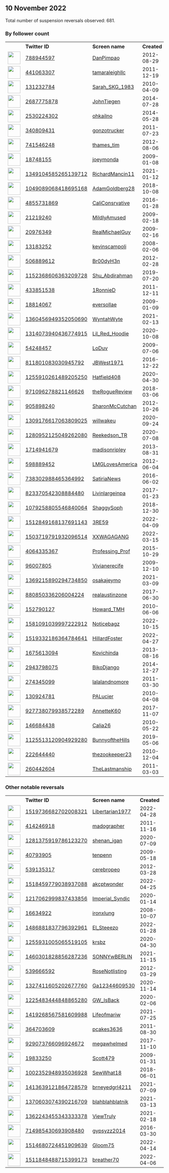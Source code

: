 
## 10 November 2022
Total number of suspension reversals observed: 681.

### By follower count
<table><tr><th></th><th align="left">Twitter ID</th><th align="left">Screen name</th>
<th align="left">Created</th><th align="left">Status</th><th align="left">Suspended</th><th align="left">Followers</th>
<tr><td><a href="https://pbs.twimg.com/profile_images/1559706802161258496/JiETvNJ__normal.png"><img src="https://pbs.twimg.com/profile_images/1559706802161258496/JiETvNJ__normal.png" width="40px" height="40px" align="center"/></a></td><td><a href="https://twitter.com/intent/user?user_id=788944597">788944597</a></td><td><a href="https://twitter.com/DanPimpao">DanPimpao</a></td><td>2012-08-29</td><td align="center"></td><td></td><td>46108</td></tr>
<tr><td><a href="https://pbs.twimg.com/profile_images/1612313854733598720/2fzNnYO8_normal.jpg"><img src="https://pbs.twimg.com/profile_images/1612313854733598720/2fzNnYO8_normal.jpg" width="40px" height="40px" align="center"/></a></td><td><a href="https://twitter.com/intent/user?user_id=441063307">441063307</a></td><td><a href="https://twitter.com/tamaraleighllc">tamaraleighllc</a></td><td>2011-12-19</td><td align="center"></td><td></td><td>44385</td></tr>
<tr><td><a href="https://pbs.twimg.com/profile_images/1591092578962677762/HdHzZVl9_normal.jpg"><img src="https://pbs.twimg.com/profile_images/1591092578962677762/HdHzZVl9_normal.jpg" width="40px" height="40px" align="center"/></a></td><td><a href="https://twitter.com/intent/user?user_id=131232784">131232784</a></td><td><a href="https://twitter.com/Sarah_SKG_1983">Sarah_SKG_1983</a></td><td>2010-04-09</td><td align="center">👋</td><td></td><td>39509</td></tr>
<tr><td><a href="https://pbs.twimg.com/profile_images/1601194080528060416/1oiFUAtE_normal.jpg"><img src="https://pbs.twimg.com/profile_images/1601194080528060416/1oiFUAtE_normal.jpg" width="40px" height="40px" align="center"/></a></td><td><a href="https://twitter.com/intent/user?user_id=2687775878">2687775878</a></td><td><a href="https://twitter.com/JohnTiegen">JohnTiegen</a></td><td>2014-07-28</td><td align="center"></td><td></td><td>39259</td></tr>
<tr><td><a href="https://pbs.twimg.com/profile_images/1612357086398107648/hJEiJKe8_normal.jpg"><img src="https://pbs.twimg.com/profile_images/1612357086398107648/hJEiJKe8_normal.jpg" width="40px" height="40px" align="center"/></a></td><td><a href="https://twitter.com/intent/user?user_id=2530224302">2530224302</a></td><td><a href="https://twitter.com/ohkailno">ohkailno</a></td><td>2014-05-28</td><td align="center"></td><td></td><td>38499</td></tr>
<tr><td><a href="https://pbs.twimg.com/profile_images/1472114499/outlawtrucking_normal.jpg"><img src="https://pbs.twimg.com/profile_images/1472114499/outlawtrucking_normal.jpg" width="40px" height="40px" align="center"/></a></td><td><a href="https://twitter.com/intent/user?user_id=340809431">340809431</a></td><td><a href="https://twitter.com/gonzotrucker">gonzotrucker</a></td><td>2011-07-23</td><td align="center"></td><td></td><td>35138</td></tr>
<tr><td><a href="https://pbs.twimg.com/profile_images/968560401033162763/o1KQkkPR_normal.jpg"><img src="https://pbs.twimg.com/profile_images/968560401033162763/o1KQkkPR_normal.jpg" width="40px" height="40px" align="center"/></a></td><td><a href="https://twitter.com/intent/user?user_id=741546248">741546248</a></td><td><a href="https://twitter.com/thames_tim">thames_tim</a></td><td>2012-08-06</td><td align="center"></td><td>2022-05-20</td><td>31425</td></tr>
<tr><td><a href="https://pbs.twimg.com/profile_images/1590775009852755985/4Xzf2Ni3_normal.jpg"><img src="https://pbs.twimg.com/profile_images/1590775009852755985/4Xzf2Ni3_normal.jpg" width="40px" height="40px" align="center"/></a></td><td><a href="https://twitter.com/intent/user?user_id=18748155">18748155</a></td><td><a href="https://twitter.com/joeymonda">joeymonda</a></td><td>2009-01-08</td><td align="center"></td><td></td><td>27330</td></tr>
<tr><td><a href="https://pbs.twimg.com/profile_images/1473536042086977536/tDKqTDRg_normal.jpg"><img src="https://pbs.twimg.com/profile_images/1473536042086977536/tDKqTDRg_normal.jpg" width="40px" height="40px" align="center"/></a></td><td><a href="https://twitter.com/intent/user?user_id=1349104585265139712">1349104585265139712</a></td><td><a href="https://twitter.com/RichardMancin11">RichardMancin11</a></td><td>2021-01-12</td><td align="center"></td><td>2022-10-29</td><td>22937</td></tr>
<tr><td><a href="https://pbs.twimg.com/profile_images/1560103937214226432/0H09o5m-_normal.jpg"><img src="https://pbs.twimg.com/profile_images/1560103937214226432/0H09o5m-_normal.jpg" width="40px" height="40px" align="center"/></a></td><td><a href="https://twitter.com/intent/user?user_id=1049089068418695168">1049089068418695168</a></td><td><a href="https://twitter.com/AdamGoldberg28">AdamGoldberg28</a></td><td>2018-10-08</td><td align="center"></td><td>2022-09-22</td><td>21942</td></tr>
<tr><td><a href="https://pbs.twimg.com/profile_images/984525585945776128/0mLkOhY2_normal.jpg"><img src="https://pbs.twimg.com/profile_images/984525585945776128/0mLkOhY2_normal.jpg" width="40px" height="40px" align="center"/></a></td><td><a href="https://twitter.com/intent/user?user_id=4855731869">4855731869</a></td><td><a href="https://twitter.com/CaliConsrvative">CaliConsrvative</a></td><td>2016-01-28</td><td align="center"></td><td></td><td>18322</td></tr>
<tr><td><a href="https://pbs.twimg.com/profile_images/1590796704621727765/SEiJQxJ8_normal.jpg"><img src="https://pbs.twimg.com/profile_images/1590796704621727765/SEiJQxJ8_normal.jpg" width="40px" height="40px" align="center"/></a></td><td><a href="https://twitter.com/intent/user?user_id=21219240">21219240</a></td><td><a href="https://twitter.com/MildlyAmused">MildlyAmused</a></td><td>2009-02-18</td><td align="center"></td><td></td><td>15936</td></tr>
<tr><td><a href="https://pbs.twimg.com/profile_images/961605683589169153/Slcb76wE_normal.jpg"><img src="https://pbs.twimg.com/profile_images/961605683589169153/Slcb76wE_normal.jpg" width="40px" height="40px" align="center"/></a></td><td><a href="https://twitter.com/intent/user?user_id=20976349">20976349</a></td><td><a href="https://twitter.com/RealMichaelGuy">RealMichaelGuy</a></td><td>2009-02-16</td><td align="center"></td><td>2022-10-29</td><td>15544</td></tr>
<tr><td><a href="https://pbs.twimg.com/profile_images/1591100905985691653/DOhdBhVl_normal.jpg"><img src="https://pbs.twimg.com/profile_images/1591100905985691653/DOhdBhVl_normal.jpg" width="40px" height="40px" align="center"/></a></td><td><a href="https://twitter.com/intent/user?user_id=13183252">13183252</a></td><td><a href="https://twitter.com/kevinscampoli">kevinscampoli</a></td><td>2008-02-06</td><td align="center"></td><td></td><td>14464</td></tr>
<tr><td><a href="https://pbs.twimg.com/profile_images/1603129062284824577/u7hqRP7k_normal.jpg"><img src="https://pbs.twimg.com/profile_images/1603129062284824577/u7hqRP7k_normal.jpg" width="40px" height="40px" align="center"/></a></td><td><a href="https://twitter.com/intent/user?user_id=506889612">506889612</a></td><td><a href="https://twitter.com/Br00dyH3n">Br00dyH3n</a></td><td>2012-02-28</td><td align="center"></td><td>2022-10-29</td><td>13797</td></tr>
<tr><td><a href="https://pbs.twimg.com/profile_images/1506437783983955978/X745kxhw_normal.jpg"><img src="https://pbs.twimg.com/profile_images/1506437783983955978/X745kxhw_normal.jpg" width="40px" height="40px" align="center"/></a></td><td><a href="https://twitter.com/intent/user?user_id=1152368606363209728">1152368606363209728</a></td><td><a href="https://twitter.com/Shu_Abdirahman">Shu_Abdirahman</a></td><td>2019-07-20</td><td align="center"></td><td>2022-10-29</td><td>12249</td></tr>
<tr><td><a href="https://pbs.twimg.com/profile_images/1596161910503882752/CPjrFEk__normal.jpg"><img src="https://pbs.twimg.com/profile_images/1596161910503882752/CPjrFEk__normal.jpg" width="40px" height="40px" align="center"/></a></td><td><a href="https://twitter.com/intent/user?user_id=433851538">433851538</a></td><td><a href="https://twitter.com/1RonnieD">1RonnieD</a></td><td>2011-12-11</td><td align="center"></td><td></td><td>11885</td></tr>
<tr><td><a href="https://pbs.twimg.com/profile_images/1597598724460613634/vKMiCHIs_normal.jpg"><img src="https://pbs.twimg.com/profile_images/1597598724460613634/vKMiCHIs_normal.jpg" width="40px" height="40px" align="center"/></a></td><td><a href="https://twitter.com/intent/user?user_id=18814067">18814067</a></td><td><a href="https://twitter.com/eversollae">eversollae</a></td><td>2009-01-09</td><td align="center"></td><td></td><td>11584</td></tr>
<tr><td><a href="https://pbs.twimg.com/profile_images/1559436198053126144/7BfO_2pK_normal.jpg"><img src="https://pbs.twimg.com/profile_images/1559436198053126144/7BfO_2pK_normal.jpg" width="40px" height="40px" align="center"/></a></td><td><a href="https://twitter.com/intent/user?user_id=1360456949352050690">1360456949352050690</a></td><td><a href="https://twitter.com/WyntahWyte">WyntahWyte</a></td><td>2021-02-13</td><td align="center"></td><td>2022-10-29</td><td>11427</td></tr>
<tr><td><a href="https://pbs.twimg.com/profile_images/1449373745026506759/IuKq2xKk_normal.jpg"><img src="https://pbs.twimg.com/profile_images/1449373745026506759/IuKq2xKk_normal.jpg" width="40px" height="40px" align="center"/></a></td><td><a href="https://twitter.com/intent/user?user_id=1314073940436774915">1314073940436774915</a></td><td><a href="https://twitter.com/Lil_Red_Hoodie">Lil_Red_Hoodie</a></td><td>2020-10-08</td><td align="center"></td><td>2022-10-29</td><td>11104</td></tr>
<tr><td><a href="https://pbs.twimg.com/profile_images/1600742286824030209/tnLc9DG6_normal.jpg"><img src="https://pbs.twimg.com/profile_images/1600742286824030209/tnLc9DG6_normal.jpg" width="40px" height="40px" align="center"/></a></td><td><a href="https://twitter.com/intent/user?user_id=54248457">54248457</a></td><td><a href="https://twitter.com/LoDuv">LoDuv</a></td><td>2009-07-06</td><td align="center"></td><td></td><td>11068</td></tr>
<tr><td><a href="https://pbs.twimg.com/profile_images/1607903348707020800/rSyc_Uzw_normal.jpg"><img src="https://pbs.twimg.com/profile_images/1607903348707020800/rSyc_Uzw_normal.jpg" width="40px" height="40px" align="center"/></a></td><td><a href="https://twitter.com/intent/user?user_id=811801083030945792">811801083030945792</a></td><td><a href="https://twitter.com/JBWest1971">JBWest1971</a></td><td>2016-12-22</td><td align="center"></td><td>2022-10-29</td><td>10806</td></tr>
<tr><td><a href="https://pbs.twimg.com/profile_images/1599067889243287553/wqWaIfOQ_normal.jpg"><img src="https://pbs.twimg.com/profile_images/1599067889243287553/wqWaIfOQ_normal.jpg" width="40px" height="40px" align="center"/></a></td><td><a href="https://twitter.com/intent/user?user_id=1255910261489205250">1255910261489205250</a></td><td><a href="https://twitter.com/Hatfield408">Hatfield408</a></td><td>2020-04-30</td><td align="center"></td><td>2022-10-29</td><td>10662</td></tr>
<tr><td><a href="https://pbs.twimg.com/profile_images/1519746066471694336/Jbquisp__normal.jpg"><img src="https://pbs.twimg.com/profile_images/1519746066471694336/Jbquisp__normal.jpg" width="40px" height="40px" align="center"/></a></td><td><a href="https://twitter.com/intent/user?user_id=971096278821146626">971096278821146626</a></td><td><a href="https://twitter.com/theRogueReview">theRogueReview</a></td><td>2018-03-06</td><td align="center"></td><td>2022-10-29</td><td>9732</td></tr>
<tr><td><a href="https://pbs.twimg.com/profile_images/768878393689604098/HKGOBcBX_normal.jpg"><img src="https://pbs.twimg.com/profile_images/768878393689604098/HKGOBcBX_normal.jpg" width="40px" height="40px" align="center"/></a></td><td><a href="https://twitter.com/intent/user?user_id=905898240">905898240</a></td><td><a href="https://twitter.com/SharonMcCutchan">SharonMcCutchan</a></td><td>2012-10-26</td><td align="center"></td><td></td><td>9077</td></tr>
<tr><td><a href="https://pbs.twimg.com/profile_images/1309177142668820480/UWVq2oB6_normal.jpg"><img src="https://pbs.twimg.com/profile_images/1309177142668820480/UWVq2oB6_normal.jpg" width="40px" height="40px" align="center"/></a></td><td><a href="https://twitter.com/intent/user?user_id=1309176617063809025">1309176617063809025</a></td><td><a href="https://twitter.com/willwakeu">willwakeu</a></td><td>2020-09-24</td><td align="center"></td><td>2022-10-25</td><td>9042</td></tr>
<tr><td><a href="https://pbs.twimg.com/profile_images/1590021962897788929/eNT6knRF_normal.jpg"><img src="https://pbs.twimg.com/profile_images/1590021962897788929/eNT6knRF_normal.jpg" width="40px" height="40px" align="center"/></a></td><td><a href="https://twitter.com/intent/user?user_id=1280952125049262080">1280952125049262080</a></td><td><a href="https://twitter.com/Reekedson_TR">Reekedson_TR</a></td><td>2020-07-08</td><td align="center">🚫</td><td>2022-10-20</td><td>9039</td></tr>
<tr><td><a href="https://pbs.twimg.com/profile_images/1591235057552850944/7qBrZlqu_normal.jpg"><img src="https://pbs.twimg.com/profile_images/1591235057552850944/7qBrZlqu_normal.jpg" width="40px" height="40px" align="center"/></a></td><td><a href="https://twitter.com/intent/user?user_id=1714941679">1714941679</a></td><td><a href="https://twitter.com/madisonripIey">madisonripIey</a></td><td>2013-08-31</td><td align="center"></td><td></td><td>8789</td></tr>
<tr><td><a href="https://pbs.twimg.com/profile_images/1442093064198180865/vRw39cV0_normal.jpg"><img src="https://pbs.twimg.com/profile_images/1442093064198180865/vRw39cV0_normal.jpg" width="40px" height="40px" align="center"/></a></td><td><a href="https://twitter.com/intent/user?user_id=598889452">598889452</a></td><td><a href="https://twitter.com/LMGLovesAmerica">LMGLovesAmerica</a></td><td>2012-06-04</td><td align="center"></td><td>2022-10-29</td><td>8707</td></tr>
<tr><td><a href="https://pbs.twimg.com/profile_images/1161544430463176705/YUTdbGY9_normal.jpg"><img src="https://pbs.twimg.com/profile_images/1161544430463176705/YUTdbGY9_normal.jpg" width="40px" height="40px" align="center"/></a></td><td><a href="https://twitter.com/intent/user?user_id=738302988465364992">738302988465364992</a></td><td><a href="https://twitter.com/SatiriaNews">SatiriaNews</a></td><td>2016-06-02</td><td align="center"></td><td>2022-04-23</td><td>7809</td></tr>
<tr><td><a href="https://pbs.twimg.com/profile_images/1613637188146630674/J8UTuJKV_normal.jpg"><img src="https://pbs.twimg.com/profile_images/1613637188146630674/J8UTuJKV_normal.jpg" width="40px" height="40px" align="center"/></a></td><td><a href="https://twitter.com/intent/user?user_id=823370542308884480">823370542308884480</a></td><td><a href="https://twitter.com/Livinlargeinpa">Livinlargeinpa</a></td><td>2017-01-23</td><td align="center"></td><td></td><td>7237</td></tr>
<tr><td><a href="https://pbs.twimg.com/profile_images/1591661753858785281/6ubN7iv1_normal.jpg"><img src="https://pbs.twimg.com/profile_images/1591661753858785281/6ubN7iv1_normal.jpg" width="40px" height="40px" align="center"/></a></td><td><a href="https://twitter.com/intent/user?user_id=1079258805546840064">1079258805546840064</a></td><td><a href="https://twitter.com/ShaggySoph">ShaggySoph</a></td><td>2018-12-30</td><td align="center"></td><td></td><td>7136</td></tr>
<tr><td><a href="https://pbs.twimg.com/profile_images/1609112415739822083/P_NMypty_normal.jpg"><img src="https://pbs.twimg.com/profile_images/1609112415739822083/P_NMypty_normal.jpg" width="40px" height="40px" align="center"/></a></td><td><a href="https://twitter.com/intent/user?user_id=1512849168137691143">1512849168137691143</a></td><td><a href="https://twitter.com/3RE59">3RE59</a></td><td>2022-04-09</td><td align="center"></td><td>2022-09-18</td><td>6969</td></tr>
<tr><td><a href="https://pbs.twimg.com/profile_images/1590488993816363009/M6-K15Ln_normal.jpg"><img src="https://pbs.twimg.com/profile_images/1590488993816363009/M6-K15Ln_normal.jpg" width="40px" height="40px" align="center"/></a></td><td><a href="https://twitter.com/intent/user?user_id=1503719791932096514">1503719791932096514</a></td><td><a href="https://twitter.com/XXWAGAGANG">XXWAGAGANG</a></td><td>2022-03-15</td><td align="center"></td><td>2022-10-11</td><td>6715</td></tr>
<tr><td><a href="https://pbs.twimg.com/profile_images/1329786133119725571/JkGXDzm3_normal.jpg"><img src="https://pbs.twimg.com/profile_images/1329786133119725571/JkGXDzm3_normal.jpg" width="40px" height="40px" align="center"/></a></td><td><a href="https://twitter.com/intent/user?user_id=4064335367">4064335367</a></td><td><a href="https://twitter.com/Professing_Prof">Professing_Prof</a></td><td>2015-10-29</td><td align="center"></td><td>2022-10-30</td><td>6696</td></tr>
<tr><td><a href="https://pbs.twimg.com/profile_images/1503495703166861316/q-xCEI-v_normal.jpg"><img src="https://pbs.twimg.com/profile_images/1503495703166861316/q-xCEI-v_normal.jpg" width="40px" height="40px" align="center"/></a></td><td><a href="https://twitter.com/intent/user?user_id=96007805">96007805</a></td><td><a href="https://twitter.com/Vivianerecife">Vivianerecife</a></td><td>2009-12-10</td><td align="center"></td><td>2022-09-08</td><td>6660</td></tr>
<tr><td><a href="https://pbs.twimg.com/profile_images/1603633852462817281/cpnZbbCe_normal.jpg"><img src="https://pbs.twimg.com/profile_images/1603633852462817281/cpnZbbCe_normal.jpg" width="40px" height="40px" align="center"/></a></td><td><a href="https://twitter.com/intent/user?user_id=1369215890294734850">1369215890294734850</a></td><td><a href="https://twitter.com/osakajeymo">osakajeymo</a></td><td>2021-03-09</td><td align="center"></td><td>2022-11-01</td><td>6290</td></tr>
<tr><td><a href="https://pbs.twimg.com/profile_images/1590512754795970561/MqicNuVa_normal.jpg"><img src="https://pbs.twimg.com/profile_images/1590512754795970561/MqicNuVa_normal.jpg" width="40px" height="40px" align="center"/></a></td><td><a href="https://twitter.com/intent/user?user_id=880850336206004224">880850336206004224</a></td><td><a href="https://twitter.com/realaustinzone">realaustinzone</a></td><td>2017-06-30</td><td align="center"></td><td>2022-06-09</td><td>6147</td></tr>
<tr><td><a href="https://pbs.twimg.com/profile_images/1609780403820265474/iiXlzZ9M_normal.jpg"><img src="https://pbs.twimg.com/profile_images/1609780403820265474/iiXlzZ9M_normal.jpg" width="40px" height="40px" align="center"/></a></td><td><a href="https://twitter.com/intent/user?user_id=152790127">152790127</a></td><td><a href="https://twitter.com/Howard_TMH">Howard_TMH</a></td><td>2010-06-06</td><td align="center"></td><td>2022-03-10</td><td>6072</td></tr>
<tr><td><a href="https://pbs.twimg.com/profile_images/1591336410438565891/UuaVdpYo_normal.jpg"><img src="https://pbs.twimg.com/profile_images/1591336410438565891/UuaVdpYo_normal.jpg" width="40px" height="40px" align="center"/></a></td><td><a href="https://twitter.com/intent/user?user_id=1581091039997222912">1581091039997222912</a></td><td><a href="https://twitter.com/Noticebagz">Noticebagz</a></td><td>2022-10-15</td><td align="center"></td><td>2022-10-26</td><td>6025</td></tr>
<tr><td><a href="https://pbs.twimg.com/profile_images/1530742068158648320/-KJQbJ9x_normal.jpg"><img src="https://pbs.twimg.com/profile_images/1530742068158648320/-KJQbJ9x_normal.jpg" width="40px" height="40px" align="center"/></a></td><td><a href="https://twitter.com/intent/user?user_id=1519332186364784641">1519332186364784641</a></td><td><a href="https://twitter.com/HillardFoster">HillardFoster</a></td><td>2022-04-27</td><td align="center"></td><td>2022-09-05</td><td>5848</td></tr>
<tr><td><a href="https://pbs.twimg.com/profile_images/1299552084535250945/fKJBC6yt_normal.jpg"><img src="https://pbs.twimg.com/profile_images/1299552084535250945/fKJBC6yt_normal.jpg" width="40px" height="40px" align="center"/></a></td><td><a href="https://twitter.com/intent/user?user_id=1675613094">1675613094</a></td><td><a href="https://twitter.com/Kovichinda">Kovichinda</a></td><td>2013-08-16</td><td align="center"></td><td>2022-10-29</td><td>5666</td></tr>
<tr><td><a href="https://pbs.twimg.com/profile_images/1563498551065612288/oFmUrQnI_normal.jpg"><img src="https://pbs.twimg.com/profile_images/1563498551065612288/oFmUrQnI_normal.jpg" width="40px" height="40px" align="center"/></a></td><td><a href="https://twitter.com/intent/user?user_id=2943798075">2943798075</a></td><td><a href="https://twitter.com/BikoDjango">BikoDjango</a></td><td>2014-12-27</td><td align="center"></td><td></td><td>5620</td></tr>
<tr><td><a href="https://pbs.twimg.com/profile_images/1410197009672421377/Pl-UXiNX_normal.jpg"><img src="https://pbs.twimg.com/profile_images/1410197009672421377/Pl-UXiNX_normal.jpg" width="40px" height="40px" align="center"/></a></td><td><a href="https://twitter.com/intent/user?user_id=274345099">274345099</a></td><td><a href="https://twitter.com/lalalandnomore">lalalandnomore</a></td><td>2011-03-30</td><td align="center"></td><td>2022-10-29</td><td>5486</td></tr>
<tr><td><a href="https://pbs.twimg.com/profile_images/540962756485074944/8LSReWWg_normal.jpeg"><img src="https://pbs.twimg.com/profile_images/540962756485074944/8LSReWWg_normal.jpeg" width="40px" height="40px" align="center"/></a></td><td><a href="https://twitter.com/intent/user?user_id=130924781">130924781</a></td><td><a href="https://twitter.com/PALucier">PALucier</a></td><td>2010-04-08</td><td align="center"></td><td>2022-10-29</td><td>5355</td></tr>
<tr><td><a href="https://pbs.twimg.com/profile_images/1571281141809958913/qUPn8-HB_normal.jpg"><img src="https://pbs.twimg.com/profile_images/1571281141809958913/qUPn8-HB_normal.jpg" width="40px" height="40px" align="center"/></a></td><td><a href="https://twitter.com/intent/user?user_id=927738079938572289">927738079938572289</a></td><td><a href="https://twitter.com/AnnetteK60">AnnetteK60</a></td><td>2017-11-07</td><td align="center"></td><td>2022-10-29</td><td>5178</td></tr>
<tr><td><a href="https://pbs.twimg.com/profile_images/1329691648171728896/_fOunZuG_normal.jpg"><img src="https://pbs.twimg.com/profile_images/1329691648171728896/_fOunZuG_normal.jpg" width="40px" height="40px" align="center"/></a></td><td><a href="https://twitter.com/intent/user?user_id=146684438">146684438</a></td><td><a href="https://twitter.com/Calia26">Calia26</a></td><td>2010-05-22</td><td align="center"></td><td>2022-10-28</td><td>5139</td></tr>
<tr><td><a href="https://pbs.twimg.com/profile_images/1610432588539117569/o-FzEw6O_normal.jpg"><img src="https://pbs.twimg.com/profile_images/1610432588539117569/o-FzEw6O_normal.jpg" width="40px" height="40px" align="center"/></a></td><td><a href="https://twitter.com/intent/user?user_id=1125513120904929280">1125513120904929280</a></td><td><a href="https://twitter.com/BunnyoftheHills">BunnyoftheHills</a></td><td>2019-05-06</td><td align="center"></td><td>2022-10-01</td><td>4965</td></tr>
<tr><td><a href="https://pbs.twimg.com/profile_images/1612083342781849600/0x0wPN1M_normal.jpg"><img src="https://pbs.twimg.com/profile_images/1612083342781849600/0x0wPN1M_normal.jpg" width="40px" height="40px" align="center"/></a></td><td><a href="https://twitter.com/intent/user?user_id=222644440">222644440</a></td><td><a href="https://twitter.com/thezookeeper23">thezookeeper23</a></td><td>2010-12-04</td><td align="center"></td><td>2022-10-29</td><td>4853</td></tr>
<tr><td><a href="https://pbs.twimg.com/profile_images/1504484376146374660/DD3vCftB_normal.jpg"><img src="https://pbs.twimg.com/profile_images/1504484376146374660/DD3vCftB_normal.jpg" width="40px" height="40px" align="center"/></a></td><td><a href="https://twitter.com/intent/user?user_id=260442604">260442604</a></td><td><a href="https://twitter.com/TheLastmanship">TheLastmanship</a></td><td>2011-03-03</td><td align="center"></td><td>2022-07-14</td><td>4420</td></tr>
</table>

### Other notable reversals
<table><tr><th></th><th align="left">Twitter ID</th><th align="left">Screen name</th>
<th align="left">Created</th><th align="left">Status</th><th align="left">Suspended</th><th align="left">Followers</th>
<tr><td><a href="https://pbs.twimg.com/profile_images/1533974002397347840/NwPBNBjs_normal.jpg"><img src="https://pbs.twimg.com/profile_images/1533974002397347840/NwPBNBjs_normal.jpg" width="40px" height="40px" align="center"/></a></td><td><a href="https://twitter.com/intent/user?user_id=1519736682702008321">1519736682702008321</a></td><td><a href="https://twitter.com/Libertarian1977">Libertarian1977</a></td><td>2022-04-28</td><td align="center"></td><td>2022-10-20</td><td>484</td></tr>
<tr><td><a href="https://pbs.twimg.com/profile_images/1116648004440788992/v-Op4tKt_normal.png"><img src="https://pbs.twimg.com/profile_images/1116648004440788992/v-Op4tKt_normal.png" width="40px" height="40px" align="center"/></a></td><td><a href="https://twitter.com/intent/user?user_id=414246918">414246918</a></td><td><a href="https://twitter.com/madographer">madographer</a></td><td>2011-11-16</td><td align="center"></td><td>2022-10-29</td><td>1673</td></tr>
<tr><td><a href="https://pbs.twimg.com/profile_images/1391569976562176000/lfBb0MOV_normal.jpg"><img src="https://pbs.twimg.com/profile_images/1391569976562176000/lfBb0MOV_normal.jpg" width="40px" height="40px" align="center"/></a></td><td><a href="https://twitter.com/intent/user?user_id=1281375919786123270">1281375919786123270</a></td><td><a href="https://twitter.com/shenan_igan">shenan_igan</a></td><td>2020-07-09</td><td align="center"></td><td>2022-10-02</td><td>287</td></tr>
<tr><td><a href="https://pbs.twimg.com/profile_images/1348433036111716355/GBOiS4df_normal.jpg"><img src="https://pbs.twimg.com/profile_images/1348433036111716355/GBOiS4df_normal.jpg" width="40px" height="40px" align="center"/></a></td><td><a href="https://twitter.com/intent/user?user_id=40793905">40793905</a></td><td><a href="https://twitter.com/tenpenn">tenpenn</a></td><td>2009-05-18</td><td align="center"></td><td>2022-10-28</td><td>599</td></tr>
<tr><td><a href="https://pbs.twimg.com/profile_images/2681378968/6f27f9b410354852e090f962383ff461_normal.png"><img src="https://pbs.twimg.com/profile_images/2681378968/6f27f9b410354852e090f962383ff461_normal.png" width="40px" height="40px" align="center"/></a></td><td><a href="https://twitter.com/intent/user?user_id=539135317">539135317</a></td><td><a href="https://twitter.com/cerebropeo">cerebropeo</a></td><td>2012-03-28</td><td align="center"></td><td>2022-10-29</td><td>3256</td></tr>
<tr><td><a href="https://pbs.twimg.com/profile_images/1592203320290340864/ei41KIRp_normal.jpg"><img src="https://pbs.twimg.com/profile_images/1592203320290340864/ei41KIRp_normal.jpg" width="40px" height="40px" align="center"/></a></td><td><a href="https://twitter.com/intent/user?user_id=1518459779038937088">1518459779038937088</a></td><td><a href="https://twitter.com/akcptwonder">akcptwonder</a></td><td>2022-04-25</td><td align="center"></td><td>2022-10-20</td><td>1020</td></tr>
<tr><td><a href="https://pbs.twimg.com/profile_images/1591248167827144704/SsfF29KU_normal.jpg"><img src="https://pbs.twimg.com/profile_images/1591248167827144704/SsfF29KU_normal.jpg" width="40px" height="40px" align="center"/></a></td><td><a href="https://twitter.com/intent/user?user_id=1217062999837433856">1217062999837433856</a></td><td><a href="https://twitter.com/Imperial_Syndic">Imperial_Syndic</a></td><td>2020-01-14</td><td align="center"></td><td></td><td>613</td></tr>
<tr><td><a href="https://pbs.twimg.com/profile_images/1161457703937425408/O92U6z-Y_normal.jpg"><img src="https://pbs.twimg.com/profile_images/1161457703937425408/O92U6z-Y_normal.jpg" width="40px" height="40px" align="center"/></a></td><td><a href="https://twitter.com/intent/user?user_id=16634922">16634922</a></td><td><a href="https://twitter.com/ironxlung">ironxlung</a></td><td>2008-10-07</td><td align="center"></td><td></td><td>294</td></tr>
<tr><td><a href="https://pbs.twimg.com/profile_images/1603621762754678784/uxRhhe0i_normal.jpg"><img src="https://pbs.twimg.com/profile_images/1603621762754678784/uxRhhe0i_normal.jpg" width="40px" height="40px" align="center"/></a></td><td><a href="https://twitter.com/intent/user?user_id=1486881837796392961">1486881837796392961</a></td><td><a href="https://twitter.com/El_Steeezo">El_Steeezo</a></td><td>2022-01-28</td><td align="center">🚫</td><td>2022-10-10</td><td>836</td></tr>
<tr><td><a href="https://pbs.twimg.com/profile_images/1493053228459560961/OVKyyl5P_normal.jpg"><img src="https://pbs.twimg.com/profile_images/1493053228459560961/OVKyyl5P_normal.jpg" width="40px" height="40px" align="center"/></a></td><td><a href="https://twitter.com/intent/user?user_id=1255931005065519105">1255931005065519105</a></td><td><a href="https://twitter.com/krsbz">krsbz</a></td><td>2020-04-30</td><td align="center"></td><td>2022-10-29</td><td>746</td></tr>
<tr><td><a href="https://pbs.twimg.com/profile_images/1460302543091757058/tjVGFqc1_normal.jpg"><img src="https://pbs.twimg.com/profile_images/1460302543091757058/tjVGFqc1_normal.jpg" width="40px" height="40px" align="center"/></a></td><td><a href="https://twitter.com/intent/user?user_id=1460301828856287236">1460301828856287236</a></td><td><a href="https://twitter.com/SONNYwBERLIN">SONNYwBERLIN</a></td><td>2021-11-15</td><td align="center"></td><td>2022-10-20</td><td>1353</td></tr>
<tr><td><a href="https://pbs.twimg.com/profile_images/1347396976468439049/6gyDe0Kh_normal.jpg"><img src="https://pbs.twimg.com/profile_images/1347396976468439049/6gyDe0Kh_normal.jpg" width="40px" height="40px" align="center"/></a></td><td><a href="https://twitter.com/intent/user?user_id=539666592">539666592</a></td><td><a href="https://twitter.com/RoseNotlisting">RoseNotlisting</a></td><td>2012-03-29</td><td align="center"></td><td>2022-10-29</td><td>1686</td></tr>
<tr><td><a href="https://abs.twimg.com/sticky/default_profile_images/default_profile_normal.png"><img src="https://abs.twimg.com/sticky/default_profile_images/default_profile_normal.png" width="40px" height="40px" align="center"/></a></td><td><a href="https://twitter.com/intent/user?user_id=1327411605202677760">1327411605202677760</a></td><td><a href="https://twitter.com/Ga12344609530">Ga12344609530</a></td><td>2020-11-14</td><td align="center"></td><td>2022-10-29</td><td>84</td></tr>
<tr><td><a href="https://pbs.twimg.com/profile_images/1486876163658113031/oLpmIkhj_normal.jpg"><img src="https://pbs.twimg.com/profile_images/1486876163658113031/oLpmIkhj_normal.jpg" width="40px" height="40px" align="center"/></a></td><td><a href="https://twitter.com/intent/user?user_id=1225483444848865280">1225483444848865280</a></td><td><a href="https://twitter.com/GW_IsBack">GW_IsBack</a></td><td>2020-02-06</td><td align="center"></td><td>2022-10-29</td><td>1139</td></tr>
<tr><td><a href="https://pbs.twimg.com/profile_images/1595346634757787648/ThvXGjyg_normal.jpg"><img src="https://pbs.twimg.com/profile_images/1595346634757787648/ThvXGjyg_normal.jpg" width="40px" height="40px" align="center"/></a></td><td><a href="https://twitter.com/intent/user?user_id=1419268567581609988">1419268567581609988</a></td><td><a href="https://twitter.com/Lifeofmariw">Lifeofmariw</a></td><td>2021-07-25</td><td align="center">👋</td><td>2022-08-14</td><td>1410</td></tr>
<tr><td><a href="https://pbs.twimg.com/profile_images/1488375177243099136/ZkjlBag2_normal.jpg"><img src="https://pbs.twimg.com/profile_images/1488375177243099136/ZkjlBag2_normal.jpg" width="40px" height="40px" align="center"/></a></td><td><a href="https://twitter.com/intent/user?user_id=364703609">364703609</a></td><td><a href="https://twitter.com/pcakes3636">pcakes3636</a></td><td>2011-08-30</td><td align="center"></td><td>2022-10-06</td><td>925</td></tr>
<tr><td><a href="https://pbs.twimg.com/profile_images/1274193935376748545/h4DMCSLE_normal.jpg"><img src="https://pbs.twimg.com/profile_images/1274193935376748545/h4DMCSLE_normal.jpg" width="40px" height="40px" align="center"/></a></td><td><a href="https://twitter.com/intent/user?user_id=929073766096924672">929073766096924672</a></td><td><a href="https://twitter.com/megawhelmed">megawhelmed</a></td><td>2017-11-10</td><td align="center"></td><td></td><td>3164</td></tr>
<tr><td><a href="https://pbs.twimg.com/profile_images/93237856/DSC05667.JPG_copy_normal.jpg"><img src="https://pbs.twimg.com/profile_images/93237856/DSC05667.JPG_copy_normal.jpg" width="40px" height="40px" align="center"/></a></td><td><a href="https://twitter.com/intent/user?user_id=19833250">19833250</a></td><td><a href="https://twitter.com/Scott479">Scott479</a></td><td>2009-01-31</td><td align="center"></td><td></td><td>1154</td></tr>
<tr><td><a href="https://pbs.twimg.com/profile_images/1025873604876087296/2vA8WYRm_normal.jpg"><img src="https://pbs.twimg.com/profile_images/1025873604876087296/2vA8WYRm_normal.jpg" width="40px" height="40px" align="center"/></a></td><td><a href="https://twitter.com/intent/user?user_id=1002352948935036928">1002352948935036928</a></td><td><a href="https://twitter.com/SewWhat18">SewWhat18</a></td><td>2018-06-01</td><td align="center"></td><td>2022-10-29</td><td>3671</td></tr>
<tr><td><a href="https://pbs.twimg.com/profile_images/1442141595877339142/8X6fqD2D_normal.jpg"><img src="https://pbs.twimg.com/profile_images/1442141595877339142/8X6fqD2D_normal.jpg" width="40px" height="40px" align="center"/></a></td><td><a href="https://twitter.com/intent/user?user_id=1413639121864728579">1413639121864728579</a></td><td><a href="https://twitter.com/brneyedgrl4211">brneyedgrl4211</a></td><td>2021-07-09</td><td align="center">🔒</td><td>2022-10-29</td><td>125</td></tr>
<tr><td><a href="https://pbs.twimg.com/profile_images/1370603399880847360/AJAN9hD7_normal.jpg"><img src="https://pbs.twimg.com/profile_images/1370603399880847360/AJAN9hD7_normal.jpg" width="40px" height="40px" align="center"/></a></td><td><a href="https://twitter.com/intent/user?user_id=1370603074390216709">1370603074390216709</a></td><td><a href="https://twitter.com/blahblahblatnik">blahblahblatnik</a></td><td>2021-03-13</td><td align="center">🚫</td><td>2022-10-13</td><td>240</td></tr>
<tr><td><a href="https://pbs.twimg.com/profile_images/1502956252929966082/1ObVf4FN_normal.jpg"><img src="https://pbs.twimg.com/profile_images/1502956252929966082/1ObVf4FN_normal.jpg" width="40px" height="40px" align="center"/></a></td><td><a href="https://twitter.com/intent/user?user_id=1362243455343333378">1362243455343333378</a></td><td><a href="https://twitter.com/ViewTruly">ViewTruly</a></td><td>2021-02-18</td><td align="center"></td><td>2022-10-16</td><td>3913</td></tr>
<tr><td><a href="https://pbs.twimg.com/profile_images/1212552631262105601/5xcWAXPp_normal.jpg"><img src="https://pbs.twimg.com/profile_images/1212552631262105601/5xcWAXPp_normal.jpg" width="40px" height="40px" align="center"/></a></td><td><a href="https://twitter.com/intent/user?user_id=714985430693908480">714985430693908480</a></td><td><a href="https://twitter.com/gypsyzz2014">gypsyzz2014</a></td><td>2016-03-30</td><td align="center"></td><td>2022-10-29</td><td>3110</td></tr>
<tr><td><a href="https://pbs.twimg.com/profile_images/1514801817762164736/3Ms6mosT_normal.jpg"><img src="https://pbs.twimg.com/profile_images/1514801817762164736/3Ms6mosT_normal.jpg" width="40px" height="40px" align="center"/></a></td><td><a href="https://twitter.com/intent/user?user_id=1514680724451909639">1514680724451909639</a></td><td><a href="https://twitter.com/Gloom75">Gloom75</a></td><td>2022-04-14</td><td align="center"></td><td>2022-10-20</td><td>756</td></tr>
<tr><td><a href="https://pbs.twimg.com/profile_images/1604991354538434560/ARXZBFu1_normal.jpg"><img src="https://pbs.twimg.com/profile_images/1604991354538434560/ARXZBFu1_normal.jpg" width="40px" height="40px" align="center"/></a></td><td><a href="https://twitter.com/intent/user?user_id=1511848488715399173">1511848488715399173</a></td><td><a href="https://twitter.com/breather70">breather70</a></td><td>2022-04-06</td><td align="center"></td><td>2022-10-20</td><td>769</td></tr>
</table>
